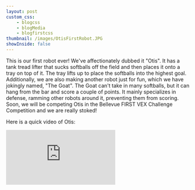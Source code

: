 ```yaml
--- 
layout: post
custom_css: 
    - blogcss
    - blogMedia
    - blogfirstcss
thumbnail: /images/OtisFirstRobot.JPG
showInside: false
---
```


This is our first robot ever! We've affectionately dubbed it "Otis". It has a tank tread lifter that sucks softballs off the field and then places it onto a tray on top of it. The tray lifts up to place the softballs into the highest goal. Additionally, we are also making another robot just for fun, which we have jokingly named, "The Goat". The Goat can't take in many softballs, but it can hang from the bar and score a couple of points. It mainly specializes in defense, ramming other robots around it, preventing them from scoring. Soon, we will be competing Otis in the Bellevue FIRST VEX Challenge Competition and we are really stoked!

Here is a quick video of Otis:

<div class = "imageHolderInsideBlog">
	<iframe class = "towerTakeoverVideoBlog" src="https://www.youtube.com/embed/rRxdf-4v6ME" frameborder="0" allow="accelerometer; autoplay; encrypted-media; gyroscope; picture-in-picture" allowfullscreen></iframe>
</div>